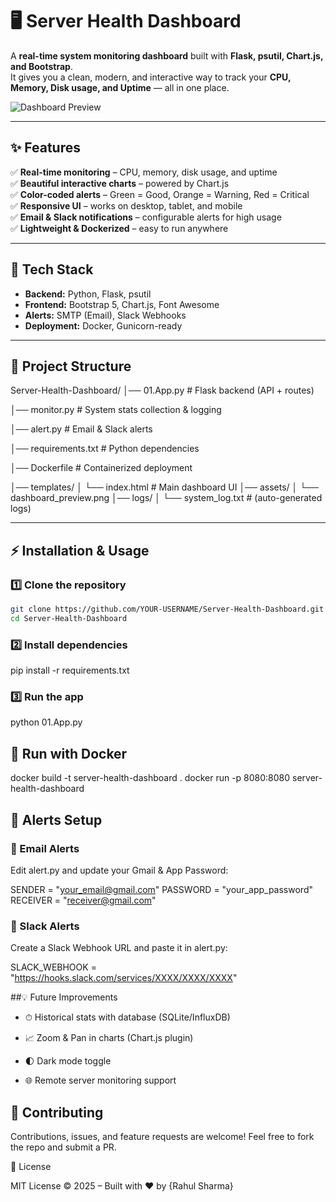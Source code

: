 # 🖥️ Server Health Dashboard  

A **real-time system monitoring dashboard** built with **Flask, psutil, Chart.js, and Bootstrap**.  
It gives you a clean, modern, and interactive way to track your **CPU, Memory, Disk usage, and Uptime** — all in one place.  

![Dashboard Preview]([assets/dashboard_preview.png](https://github.com/RShub1105/Server-Health-Dashboard/blob/main/Screenshot.png))  

---

## ✨ Features  

✅ **Real-time monitoring** – CPU, memory, disk usage, and uptime  
✅ **Beautiful interactive charts** – powered by Chart.js  
✅ **Color-coded alerts** – Green = Good, Orange = Warning, Red = Critical  
✅ **Responsive UI** – works on desktop, tablet, and mobile  
✅ **Email & Slack notifications** – configurable alerts for high usage  
✅ **Lightweight & Dockerized** – easy to run anywhere  

---

## 🚀 Tech Stack  

- **Backend:** Python, Flask, psutil  
- **Frontend:** Bootstrap 5, Chart.js, Font Awesome  
- **Alerts:** SMTP (Email), Slack Webhooks  
- **Deployment:** Docker, Gunicorn-ready  

---

## 📂 Project Structure  

Server-Health-Dashboard/
│── 01.App.py # Flask backend (API + routes)

│── monitor.py # System stats collection & logging

│── alert.py # Email & Slack alerts

│── requirements.txt # Python dependencies

│── Dockerfile # Containerized deployment

│── templates/
│ └── index.html # Main dashboard UI
│── assets/
│ └── dashboard_preview.png
│── logs/
│ └── system_log.txt # (auto-generated logs)


---

## ⚡ Installation & Usage  

### 1️⃣ Clone the repository  
```bash
git clone https://github.com/YOUR-USERNAME/Server-Health-Dashboard.git
cd Server-Health-Dashboard
```
### 2️⃣ Install dependencies
pip install -r requirements.txt

### 3️⃣ Run the app
python 01.App.py



## 🐳 Run with Docker
docker build -t server-health-dashboard .
docker run -p 8080:8080 server-health-dashboard

## 🔔 Alerts Setup
### 📩 Email Alerts

Edit alert.py and update your Gmail & App Password:

SENDER = "your_email@gmail.com"
PASSWORD = "your_app_password"
RECEIVER = "receiver@gmail.com"

### 💬 Slack Alerts

Create a Slack Webhook URL and paste it in alert.py:

SLACK_WEBHOOK = "https://hooks.slack.com/services/XXXX/XXXX/XXXX"

##💡 Future Improvements

- ⏱ Historical stats with database (SQLite/InfluxDB)

- 📈 Zoom & Pan in charts (Chart.js plugin)

- 🌓 Dark mode toggle

- 🌐 Remote server monitoring support


## 🤝 Contributing

Contributions, issues, and feature requests are welcome!
Feel free to fork the repo and submit a PR.

📜 License

MIT License © 2025 – Built with ❤️ by {Rahul Sharma}

